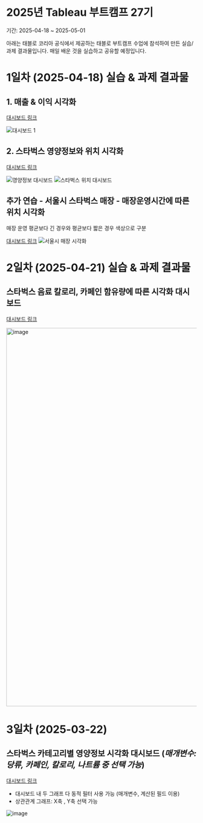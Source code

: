 # 2025년 Tableau 부트캠프 27기 

기간: 2025-04-18 ~ 2025-05-01

아래는 태블로 코리아 공식에서 제공하는 태블로 부트캠프 수업에 참석하여 만든 실습/과제 결과물입니다.
매일 배운 것을 실습하고 공유할 예정입니다. 



# 1일차 (2025-04-18) 실습 & 과제 결과물 
 
## 1. 매출 & 이익 시각화
   
[대시보드 링크](https://public.tableau.com/views/_17449521113340/1?:language=en-US&:sid=&:redirect=auth&:display_count=n&:origin=viz_share_link)

![대시보드 1](https://github.com/user-attachments/assets/64f89ae6-debb-4f73-86f2-9aa3ab0f8ae7)

## 2. 스타벅스 영양정보와 위치 시각화
[대시보드 링크](https://public.tableau.com/views/TableauBootcamp1_250418_2/sheet4?:language=en-US&:sid=&:redirect=auth&:display_count=n&:origin=viz_share_link)

![영양정보 대시보드](https://github.com/user-attachments/assets/9c6c5435-2136-49a9-93f7-5479d7ebd7e1)
![스타벅스 위치 대시보드](https://github.com/user-attachments/assets/9d858346-2be7-4f7e-8f44-a3e2a5620d40)

## 추가 연습 - 서울시 스타벅스 매장 - 매장운영시간에 따른 위치 시각화
 매장 운영 평균보다 긴 경우와 평균보다 짧은 경우 색상으로 구분
 
[대시보드 링크](https://public.tableau.com/views/TableauBootcamp_250422/sheet7?:language=ko-KR&publish=yes&:sid=&:redirect=auth&:display_count=n&:origin=viz_share_link)
![서울시 매장 시각화](https://github.com/user-attachments/assets/11a2ea46-d145-4b6c-8c59-9c1a83f8e64c)

# 2일차 (2025-04-21) 실습 & 과제 결과물 
## 스타벅스 음료 칼로리, 카페인 함유량에 따른 시각화 대시보드 

[대시보드 링크](https://public.tableau.com/views/TableauBootcamp2_250422/2?:language=koKR&publish=yes&:sid=&:redirect=auth&:display_count=n&:origin=viz_share_link)

<img width="999" alt="image" src="https://github.com/user-attachments/assets/054c58fd-a362-474c-bf93-9719d2117f78" />


# 3일차 (2025-03-22) 
## 스타벅스 카테고리별 영양정보 시각화 대시보드 (*매개변수: 당류, 카페인, 칼로리, 나트륨 중 선택 가능*)
[대시보드 링크](https://public.tableau.com/views/TableauBootcamp3_17453339790620/sheet2?:language=ko-KR&publish=yes&:sid=&:redirect=auth&:display_count=n&:origin=viz_share_link)

- 대시보드 내 두 그래프 다 동적 필터 사용 가능 (매개변수, 계산된 필드 이용)
- 상관관계 그래프: X축 , Y축 선택 가능
  
![image](https://github.com/user-attachments/assets/415da28c-0570-4205-8872-9f73c235b837)


